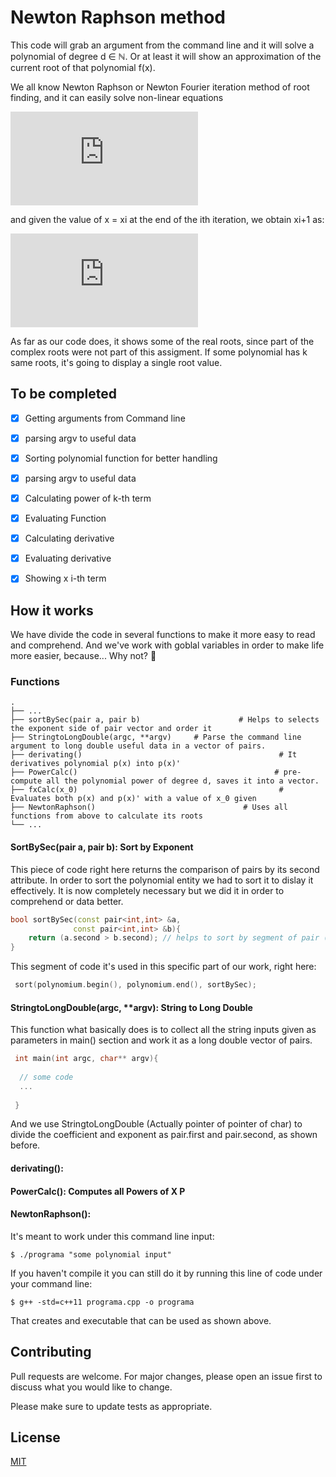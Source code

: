 # Newton Raphson method

This code will grab an argument from the command line and it will solve a polynomial of degree d ∈ ℕ. Or at least it will
show an approximation of the current root of that polynomial f(x).
 
We all know Newton Raphson or Newton Fourier iteration method of root finding, and it can easily solve non-linear equations



![equation](https://latex.codecogs.com/png.latex?x_1%20%3D%20x_0%20-%20%5Cfrac%7Bf%28x_0%29%7D%7Bf%27%28x_0%29%7D)



and given the value of x = xi at the end of the ith iteration, we obtain xi+1 as: 


![equation](https://latex.codecogs.com/png.latex?x_%7Bi&plus;1%7D%20%3D%20x_i%20-%20%5Cfrac%7Bf%28x_i%29%7D%7Bf%27%28x_i%29%7D)


As far as our code does, it shows some of the real roots, since part of the complex roots were not part of this assigment. 
If some polynomial has k same roots, it's going to display a single root value. 

## To be completed

- [x] Getting arguments from Command line
- [x] parsing argv to useful data 
- [x] Sorting polynomial function for better handling
- [x] parsing argv to useful data 
- [x] Calculating power of k-th term
- [x] Evaluating Function
- [x] Calculating derivative
- [x] Evaluating derivative
- [x] Showing x i-th term
 

## How it works
We have divide the code in several functions to make it more easy to read and comprehend. And we've work with goblal variables
in order to make life more easier, because... Why not? :dog:
### Functions
    .
    ├── ...
    ├── sortBySec(pair a, pair b)                      # Helps to selects the exponent side of pair vector and order it
    ├── StringtoLongDouble(argc, **argv)     # Parse the command line argument to long double useful data in a vector of pairs.
    ├── derivating()                                            # It derivatives polynomial p(x) into p(x)'
    ├── PowerCalc()                                            # pre-compute all the polynomial power of degree d, saves it into a vector.
    ├── fxCalc(x_0)                                             # Evaluates both p(x) and p(x)' with a value of x_0 given
    ├── NewtonRaphson()                                 # Uses all functions from above to calculate its roots
    └── ...

#### SortBySec(pair a, pair b): Sort by Exponent
This piece of code right here returns the comparison of pairs by its second attribute. In order to sort the polynomial entity 
we had to sort it to dislay it effectively. It is now completely necessary but we did it in order to comprehend or data better.

```cpp
bool sortBySec(const pair<int,int> &a, 
              const pair<int,int> &b){ 
    return (a.second > b.second); // helps to sort by segment of pair (exponent)
} 
```
This segment of code it's used in this specific part of our work, right here: 
```cpp 
 sort(polynomium.begin(), polynomium.end(), sortBySec); 
```

#### StringtoLongDouble(argc, **argv): String to Long Double 
This function what basically does is to collect all the string inputs given as parameters in main() section and work it as 
a long double vector of pairs. 

```cpp 
 int main(int argc, char** argv){
 
  // some code
  ...
  
 }
```

And we use StringtoLongDouble  (Actually pointer of pointer of char) to divide the coefficient and exponent as pair.first and
pair.second, as shown before.


#### derivating():   
#### PowerCalc(): Computes all Powers of X P
#### NewtonRaphson(): 

It's meant to work under this command line input: 

```
$ ./programa "some polynomial input"
```

If you haven't compile it you can still do it by running this line of code under your command line:

```
$ g++ -std=c++11 programa.cpp -o programa
```
 That creates and executable that can be used as shown above.


## Contributing
Pull requests are welcome. For major changes, please open an issue first to discuss what you would like to change.

Please make sure to update tests as appropriate.

## License
[MIT](https://choosealicense.com/licenses/mit/)